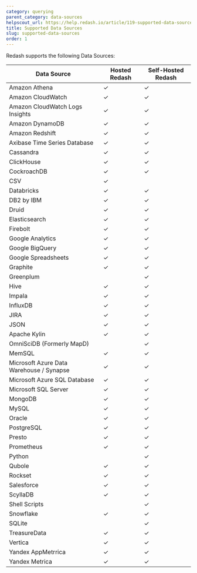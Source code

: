 ```yaml
---
category: querying
parent_category: data-sources
helpscout_url: https://help.redash.io/article/119-supported-data-sources
title: Supported Data Sources
slug: supported-data-sources
order: 1
---
```


Redash supports the following Data Sources:

|  Data Source                                |  Hosted Redash  |  Self-Hosted Redash  |
|  ------------------------------------------ |  -------------  |  ------------------  |
|   Amazon Athena                             |   ✓             |   ✓                  |
|   Amazon CloudWatch						              |   ✓			      	|   ✓				           |
|   Amazon CloudWatch Logs Insights			      |   ✓			      	|   ✓				           |
|   Amazon DynamoDB                           |   ✓             |   ✓                  |
|   Amazon Redshift                           |   ✓             |   ✓                  |
|   Axibase Time Series Database              |   ✓             |   ✓                  |
|   Cassandra                                 |   ✓             |   ✓                  |
|   ClickHouse                                |   ✓             |   ✓                  |
|   CockroachDB                               |   ✓             |   ✓                  |
|   CSV                                       |   ✓             |                      |
|   Databricks                                |   ✓             |   ✓                  |
|   DB2 by IBM                                |   ✓             |   ✓                  |
|   Druid                                     |   ✓             |   ✓                  |
|   Elasticsearch                             |   ✓             |   ✓                  |
|   Firebolt                                  |   ✓             |   ✓                  |
|   Google Analytics                          |   ✓             |   ✓                  |
|   Google BigQuery                           |   ✓             |   ✓                  |
|   Google Spreadsheets                       |   ✓             |   ✓                  |
|   Graphite                                  |   ✓             |   ✓                  |
|   Greenplum                                 |                 |   ✓                  |
|   Hive                                      |   ✓             |   ✓                  |
|   Impala                                    |   ✓             |   ✓                  |
|   InfluxDB                                  |   ✓             |   ✓                  |
|   JIRA                                      |   ✓             |   ✓                  |
|   JSON                                      |   ✓             |   ✓                  |
|   Apache Kylin                              |   ✓             |   ✓                  |
|   OmniSciDB (Formerly MapD)                 |                 |   ✓                  |
|   MemSQL                                    |   ✓             |   ✓                  |
|   Microsoft Azure Data Warehouse / Synapse  |   ✓             |   ✓                  |
|   Microsoft Azure SQL Database              |   ✓             |   ✓                  |
|   Microsoft SQL Server                      |   ✓             |   ✓                  |
|   MongoDB                                   |   ✓             |   ✓                  |
|   MySQL                                     |   ✓             |   ✓                  |
|   Oracle                                    |   ✓             |   ✓                  |
|   PostgreSQL                                |   ✓             |   ✓                  |
|   Presto                                    |   ✓             |   ✓                  |
|   Prometheus                                |   ✓             |   ✓                  |
|   Python                                    |                 |   ✓                  |
|   Qubole                                    |   ✓             |   ✓                  |
|   Rockset                                   |   ✓             |   ✓                  |
|   Salesforce                                |   ✓             |   ✓                  |
|   ScyllaDB                                  |   ✓             |   ✓                  |
|   Shell Scripts                             |                 |   ✓                  |
|   Snowflake                                 |   ✓             |   ✓                  |
|   SQLite                                    |                 |   ✓                  |
|   TreasureData                              |   ✓             |   ✓                  |
|   Vertica                                   |   ✓             |   ✓                  |
|   Yandex AppMetrrica                        |   ✓             |   ✓                  |
|   Yandex Metrica                            |   ✓             |   ✓                  |

